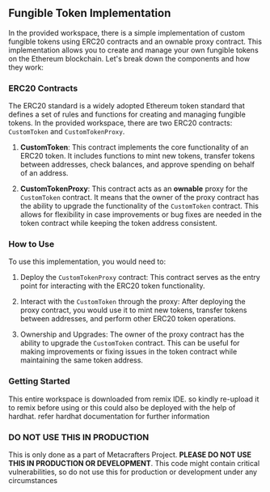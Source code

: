 ## Fungible Token Implementation

In the provided workspace, there is a simple implementation of custom fungible tokens using ERC20 contracts and an ownable proxy contract. This implementation allows you to create and manage your own fungible tokens on the Ethereum blockchain. Let's break down the components and how they work:

### ERC20 Contracts

The ERC20 standard is a widely adopted Ethereum token standard that defines a set of rules and functions for creating and managing fungible tokens. In the provided workspace, there are two ERC20 contracts: `CustomToken` and `CustomTokenProxy`.

1. **CustomToken**: This contract implements the core functionality of an ERC20 token. It includes functions to mint new tokens, transfer tokens between addresses, check balances, and approve spending on behalf of an address.

2. **CustomTokenProxy**: This contract acts as an **ownable** proxy for the `CustomToken` contract. It means that the owner of the proxy contract has the ability to upgrade the functionality of the `CustomToken` contract. This allows for flexibility in case improvements or bug fixes are needed in the token contract while keeping the token address consistent.

### How to Use

To use this implementation, you would need to:

1. Deploy the `CustomTokenProxy` contract: This contract serves as the entry point for interacting with the ERC20 token functionality.

2. Interact with the `CustomToken` through the proxy: After deploying the proxy contract, you would use it to mint new tokens, transfer tokens between addresses, and perform other ERC20 token operations.

3. Ownership and Upgrades: The owner of the proxy contract has the ability to upgrade the `CustomToken` contract. This can be useful for making improvements or fixing issues in the token contract while maintaining the same token address.

### Getting Started

This entire workspace is downloaded from remix IDE. so kindly re-upload it to remix before using or this could also be deployed with the help of hardhat. refer hardhat documentation for further information

### DO NOT USE THIS IN PRODUCTION

This is only done as a part of Metacrafters Project. **PLEASE DO NOT USE THIS IN PRODUCTION OR DEVELOPMENT**. This code might
contain critical vulnerabilities, so do not use this for production or development under any circumstances
